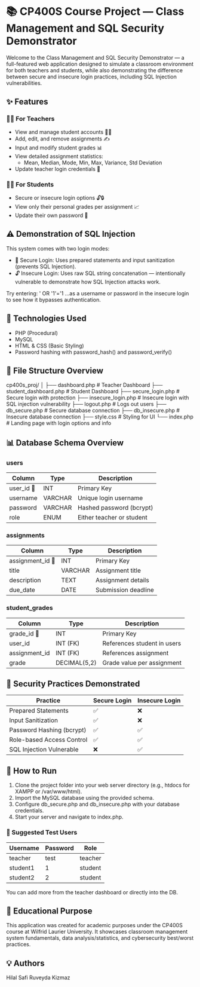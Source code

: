 # 📚 CP400S Course Project — Class Management and SQL Security Demonstrator

Welcome to the Class Management and SQL Security Demonstrator — a full-featured web application designed to simulate a classroom environment for both teachers and students, while also demonstrating the difference between secure and insecure login practices, including SQL Injection vulnerabilities.

## ✨ Features

### 👨‍🏫 For Teachers
- View and manage student accounts 👩‍🎓
- Add, edit, and remove assignments ✍️
- Input and modify student grades 📊
- View detailed assignment statistics:
  - Mean, Median, Mode, Min, Max, Variance, Std Deviation
- Update teacher login credentials 🔐

### 👩‍🎓 For Students
- Secure or insecure login options 🔓🔒
- View only their personal grades per assignment 📈
- Update their own password 💬

## ⚠️ Demonstration of SQL Injection

This system comes with two login modes:
- 🔐 Secure Login: Uses prepared statements and input sanitization (prevents SQL Injection).
- 🔓 Insecure Login: Uses raw SQL string concatenation — intentionally vulnerable to demonstrate how SQL Injection attacks work.

Try entering:
    ' OR '1'='1
…as a username or password in the insecure login to see how it bypasses authentication.

## 🔧 Technologies Used
- PHP (Procedural)
- MySQL
- HTML & CSS (Basic Styling)
- Password hashing with password_hash() and password_verify()

## 🚪 File Structure Overview

cp400s_proj/
│
├── dashboard.php               # Teacher Dashboard
├── student_dashboard.php       # Student Dashboard
├── secure_login.php            # Secure login with protection
├── insecure_login.php          # Insecure login with SQL injection vulnerability
├── logout.php                  # Logs out users
├── db_secure.php               # Secure database connection
├── db_insecure.php             # Insecure database connection
├── style.css                   # Styling for UI
└── index.php                   # Landing page with login options and info

## 📊 Database Schema Overview

### users
| Column     | Type    | Description                    |
|------------|---------|---------------------------------|
| user_id 🔑 | INT     | Primary Key                    |
| username   | VARCHAR | Unique login username          |
| password   | VARCHAR | Hashed password (bcrypt)       |
| role       | ENUM    | Either teacher or student      |

### assignments
| Column         | Type    | Description            |
|----------------|---------|------------------------|
| assignment_id 🔑 | INT  | Primary Key            |
| title          | VARCHAR | Assignment title       |
| description    | TEXT    | Assignment details     |
| due_date       | DATE    | Submission deadline    |

### student_grades
| Column         | Type         | Description                     |
|----------------|--------------|---------------------------------|
| grade_id 🔑     | INT          | Primary Key                     |
| user_id         | INT (FK)     | References student in users     |
| assignment_id   | INT (FK)     | References assignment           |
| grade           | DECIMAL(5,2) | Grade value per assignment      |

## 🔐 Security Practices Demonstrated

| Practice                        | Secure Login | Insecure Login |
|--------------------------------|--------------|----------------|
| Prepared Statements            | ✅            | ❌              |
| Input Sanitization             | ✅            | ❌              |
| Password Hashing (bcrypt)      | ✅            | ✅              |
| Role-based Access Control      | ✅            | ✅              |
| SQL Injection Vulnerable       | ❌            | ✅              |

## 🚀 How to Run
1. Clone the project folder into your web server directory (e.g., htdocs for XAMPP or /var/www/html).
2. Import the MySQL database using the provided schema.
3. Configure db_secure.php and db_insecure.php with your database credentials.
4. Start your server and navigate to index.php.

### 🧪 Suggested Test Users

| Username | Password | Role     |
|----------|----------|----------|
| teacher  | test     | teacher  |
| student1 | 1        | student  |
| student2 | 2        | student  |

You can add more from the teacher dashboard or directly into the DB.

## 📝 Educational Purpose
This application was created for academic purposes under the CP400S course at Wilfrid Laurier University. It showcases classroom management system fundamentals, data analysis/statistics, and cybersecurity best/worst practices.

## 💡 Authors
Hilal Safi
Ruveyda Kizmaz
